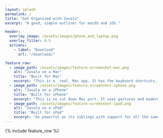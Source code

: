 ```yaml
---
layout: splash
permalink: /
title: "Get Organized with Zavala"
excerpt: "A good, simple outliner for macOS and iOS."

header:
  overlay_image: /assets/images/phone_and_laptop.png
  overlay_filter: 0.5
  actions:
    - label: "Download"
      url: "/download/"

feature_row:
  - image_path: /assets/images/feature-screenshot-mac.png
    alt: "Zavala on a Mac"
    title: "Built for Mac"
    excerpt: "This is a _real_ Mac app. It has the keyboard shortcuts, menus, customizable toolbars, and more that you expect from a Mac app."
  - image_path: /assets/images/feature-screenshot-iphone.png
    alt: "Zavala on a iPhone"
    title: "Built for iPhone"
    excerpt: "This is no cut down Mac port. It uses gestures and modern context menus to expose all the advance functionality it shares with the other versions."
  - image_path: /assets/images/feature-screenshot-ipad.png
    alt: "Zavala on a iPad"
    title: "Built for iPad"
    excerpt: "As powerful as its siblings with support for all the same keyboard shortcuts. Naturally, it supports multiple windows and side-by-side windows."
---
```


{% include feature_row %}
